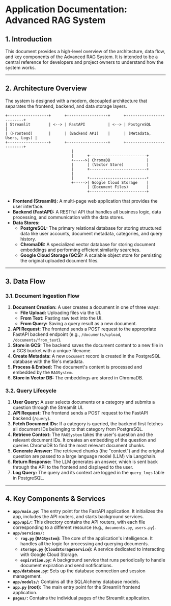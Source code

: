 # Application Documentation: Advanced RAG System

## 1. Introduction
This document provides a high-level overview of the architecture, data flow, and key components of the Advanced RAG System. It is intended to be a central reference for developers and project owners to understand how the system works.

---

## 2. Architecture Overview

The system is designed with a modern, decoupled architecture that separates the frontend, backend, and data storage layers.

```
+------------------+      +------------------+      +-------------------------+
| Streamlit        | <--> | FastAPI          | <--> | PostgreSQL              |
| (Frontend)       |      | (Backend API)    |      | (Metadata, Users, Logs) |
+------------------+      +------------------+      +-------------------------+
                             |
                             |      +-------------------------+
                             +----->| ChromaDB                |
                             |      | (Vector Store)          |
                             |      +-------------------------+
                             |
                             |      +-------------------------+
                             +----->| Google Cloud Storage    |
                                    | (Document Files)        |
                                    +-------------------------+
```

*   **Frontend (Streamlit):** A multi-page web application that provides the user interface.
*   **Backend (FastAPI):** A RESTful API that handles all business logic, data processing, and communication with the data stores.
*   **Data Stores:**
    *   **PostgreSQL:** The primary relational database for storing structured data like user accounts, document metadata, categories, and query history.
    *   **ChromaDB:** A specialized vector database for storing document embeddings and performing efficient similarity searches.
    *   **Google Cloud Storage (GCS):** A scalable object store for persisting the original uploaded document files.

---

## 3. Data Flow

### 3.1. Document Ingestion Flow

1.  **Document Creation:** A user creates a document in one of three ways:
    *   **File Upload:** Uploading files via the UI.
    *   **From Text:** Pasting raw text into the UI.
    *   **From Query:** Saving a query result as a new document.
2.  **API Request:** The frontend sends a POST request to the appropriate FastAPI backend endpoint (e.g., `/documents/upload`, `/documents/from_text`).
3.  **Store in GCS:** The backend saves the document content to a new file in a GCS bucket with a unique filename.
4.  **Create Metadata:** A new `Document` record is created in the PostgreSQL database with the file's metadata.
5.  **Process & Embed:** The document's content is processed and embedded by the `RAGSystem`.
6.  **Store in Vector DB:** The embeddings are stored in ChromaDB.

### 3.2. Query Lifecycle

1.  **User Query:** A user selects documents or a category and submits a question through the Streamlit UI.
2.  **API Request:** The frontend sends a POST request to the FastAPI backend (`/query`).
3.  **Fetch Document IDs:** If a category is queried, the backend first fetches all document IDs belonging to that category from PostgreSQL.
4.  **Retrieve Context:** The `RAGSystem` takes the user's question and the relevant document IDs. It creates an embedding of the question and queries ChromaDB to find the most relevant document chunks.
5.  **Generate Answer:** The retrieved chunks (the "context") and the original question are passed to a large language model (LLM) via Langchain.
6.  **Return Response:** The LLM generates an answer, which is sent back through the API to the frontend and displayed to the user.
7.  **Log Query:** The query and its context are logged in the `query_logs` table in PostgreSQL.

---

## 4. Key Components & Services

*   **`app/main.py`:** The entry point for the FastAPI application. It initializes the app, includes the API routers, and starts background services.
*   **`app/api/`:** This directory contains the API routers, with each file corresponding to a different resource (e.g., `documents.py`, `users.py`).
*   **`app/services/`:**
    *   **`rag.py` (`RAGSystem`):** The core of the application's intelligence. It handles all the logic for processing and querying documents.
    *   **`storage.py` (`CloudStorageService`):** A service dedicated to interacting with Google Cloud Storage.
    *   **`expiration.py`:** A background service that runs periodically to handle document expiration and send notifications.
*   **`app/database.py`:** Sets up the database connection and session management.
*   **`app/models/`:** Contains all the SQLAlchemy database models.
*   **`app.py` (root):** The main entry point for the Streamlit frontend application.
*   **`pages/`:** Contains the individual pages of the Streamlit application.
